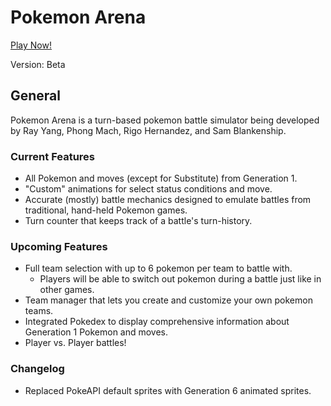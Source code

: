 # Pokemon Arena

[Play Now!](https://rdclder.github.io/Pokemon_Arena/)

Version: Beta

## General

Pokemon Arena is a turn-based pokemon battle simulator being developed by Ray Yang, Phong Mach, Rigo Hernandez, and Sam Blankenship.


### Current Features

- All Pokemon and moves (except for Substitute) from Generation 1.
- "Custom" animations for select status conditions and move.
- Accurate (mostly) battle mechanics designed to emulate battles from traditional, hand-held Pokemon games.
- Turn counter that keeps track of a battle's turn-history.

### Upcoming Features

- Full team selection with up to 6 pokemon per team to battle with.
    - Players will be able to switch out pokemon during a battle just like in other games.
- Team manager that lets you create and customize your own pokemon teams.
- Integrated Pokedex to display comprehensive information about Generation 1 Pokemon and moves.
- Player vs. Player battles!

### Changelog

- Replaced PokeAPI default sprites with Generation 6 animated sprites.
